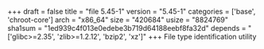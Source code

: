 +++
draft = false
title = "file 5.45-1"
version = "5.45-1"
categories = ['base', 'chroot-core']
arch = "x86_64"
size = "420684"
usize = "8824769"
sha1sum = "1ed939c4f013e0edebe3b719d64188eebf8fa32d"
depends = "['glibc>=2.35', 'zlib>=1.2.12', 'bzip2', 'xz']"
+++
File type identification utility